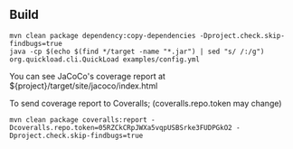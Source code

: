 ## Build

```
mvn clean package dependency:copy-dependencies -Dproject.check.skip-findbugs=true
java -cp $(echo $(find */target -name "*.jar") | sed "s/ /:/g") org.quickload.cli.QuickLoad examples/config.yml
```

You can see JaCoCo's coverage report at ${project}/target/site/jacoco/index.html

To send coverage report to Coveralls; (coveralls.repo.token may change)

```
mvn clean package coveralls:report -Dcoveralls.repo.token=05RZCkCRpJWXa5vqpUSBSrke3FUDPGkO2 -Dproject.check.skip-findbugs=true
```
